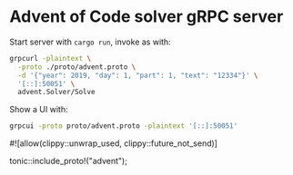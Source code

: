 # Advent of Code solver gRPC server
Start server with `cargo run`, invoke as with:

```sh
grpcurl -plaintext \
  -proto ./proto/advent.proto \
  -d '{"year": 2019, "day": 1, "part": 1, "text": "12334"}' \
  '[::]:50051' \
  advent.Solver/Solve
```

Show a UI with:

```sh
grpcui -proto proto/advent.proto -plaintext '[::]:50051'
```

#![allow(clippy::unwrap_used, clippy::future_not_send)]

tonic::include_proto!("advent");
